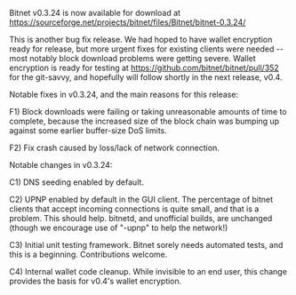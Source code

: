 Bitnet v0.3.24 is now available for download at
https://sourceforge.net/projects/bitnet/files/Bitnet/bitnet-0.3.24/

This is another bug fix release.  We had hoped to have wallet encryption ready for release, but more urgent fixes for existing clients were needed -- most notably block download problems were getting severe.  Wallet encryption is ready for testing at https://github.com/bitnet/bitnet/pull/352 for the git-savvy, and hopefully will follow shortly in the next release, v0.4.

Notable fixes in v0.3.24, and the main reasons for this release:

F1) Block downloads were failing or taking unreasonable amounts of time to complete, because the increased size of the block chain was bumping up against some earlier buffer-size DoS limits.

F2) Fix crash caused by loss/lack of network connection.

Notable changes in v0.3.24:

C1) DNS seeding enabled by default.

C2) UPNP enabled by default in the GUI client.  The percentage of bitnet clients that accept incoming connections is quite small, and that is a problem.  This should help.  bitnetd, and unofficial builds, are unchanged (though we encourage use of "-upnp" to help the network!)

C3) Initial unit testing framework.  Bitnet sorely needs automated tests, and this is a beginning.  Contributions welcome.

C4) Internal wallet code cleanup.  While invisible to an end user, this change provides the basis for v0.4's wallet encryption.
